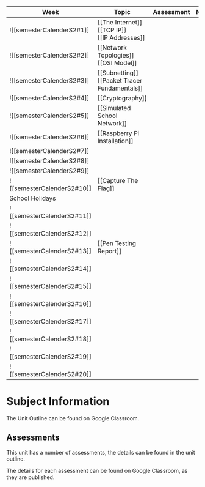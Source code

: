 
| Week                       | Topic                                                 | Assessment | Notes |     |
| -------------------------- | ----------------------------------------------------- | ---------- | ----- | --- |
| ![[semesterCalenderS2#1]]  | [[The Internet]] <br>[[TCP IP]] <br> [[IP Addresses]] |            |       |     |
| ![[semesterCalenderS2#2]]  | [[Network Topologies]] <br> [[OSI Model]]             |            |       |     |
| ![[semesterCalenderS2#3]]  | [[Subnetting]]<br>[[Packet Tracer Fundamentals]]      |            |       |     |
| ![[semesterCalenderS2#4]]  | [[Cryptography]]                                      |            |       |     |
| ![[semesterCalenderS2#5]]  | [[Simulated School Network]]                          |            |       |     |
| ![[semesterCalenderS2#6]]  | [[Raspberry Pi Installation]]                         |            |       |     |
| ![[semesterCalenderS2#7]]  |                                                       |            |       |     |
| ![[semesterCalenderS2#8]]  |                                                       |            |       |     |
| ![[semesterCalenderS2#9]]  |                                                       |            |       |     |
| ![[semesterCalenderS2#10]] | [[Capture The Flag]]                                  |            |       |     |
| School Holidays            |                                                       |            |       |     |
| ![[semesterCalenderS2#11]] |                                                       |            |       |     |
| ![[semesterCalenderS2#12]] |                                                       |            |       |     |
| ![[semesterCalenderS2#13]] | [[Pen Testing Report]]                                |            |       |     |
| ![[semesterCalenderS2#14]] |                                                       |            |       |     |
| ![[semesterCalenderS2#15]] |                                                       |            |       |     |
| ![[semesterCalenderS2#16]] |                                                       |            |       |     |
| ![[semesterCalenderS2#17]] |                                                       |            |       |     |
| ![[semesterCalenderS2#18]] |                                                       |            |       |     |
| ![[semesterCalenderS2#19]] |                                                       |            |       |     |
| ![[semesterCalenderS2#20]] |                                                       |            |       |     |
# Subject Information

The Unit Outline can be found on Google Classroom.

## Assessments

This unit has a number of assessments, the details can be found in the unit outline.

The details for each assessment can be found on Google Classroom, as they are published.


